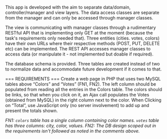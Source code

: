 This app is developed with the aim to separate data/domain, controller/manager and view layers. The data access classes are separate from the manager and can only be accessed through manager classes.

The view is communicating with manager classes through a rudimentary RESTful API that is implementing only GET at the moment (because the task's requirements only needed that). Three entities (cities. votes, colors) have their own URLs where their respective methods (POST, PUT, DELETE etc) can be implemented. The REST API accesses manager classes to access data (or manipulate it - not implemented but doable if required). 

The database schema is provided. Three tables are created instead of two to normalize data and accommodate future development if it comes to that.

=== REQUIREMENTS ===
Create a web page in PHP that uses two MySQL tables above “Colors” and “Votes” (FN1, FN2). The left column should be populated from reading all the entries in the Colors table. The colors should be links, so that when you click on it, an Ajax call populates the Votes (obtained from MySQL) in the right column next to the color. When Clicking on “Total”, use JavaScript only (no server involvement) to add up and present the totals shown.

*FN1: `colors` table has a single column containing color names. `votes` table has three columns: city, color, values.*
*FN2: The DB design scoped out in the requirements isn't followed as noted in the comments above.*
